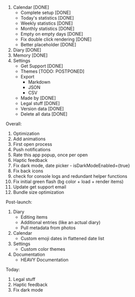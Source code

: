 1. Calendar [DONE]
	- Complete setup [DONE]
	- Today's statistics [DONE]
	- Weekly statistics [DONE]
	- Monthly statistics [DONE]
	- Empty on empty days [DONE]
	- Fix double click rendering [DONE]
	- Better placeholder [DONE]
2. Diary [DONE]
3. Memory [DONE]
4. Settings
	- Get Support [DONE]
	- Themes [TODO: POSTPONED]
	- Export
		- Markdown
		- JSON
		- CSV
	- Made by [DONE]
	- Legal stuff [DONE]
	- Version data [DONE]
	- Delete all data [DONE]

Overall:
1. Optimization
2. Add animations
6. First open process
7. Push notifications
8. Rate this app popup, once per open
10. Haptic feedback
11. Fix dark mode, date picker - isDarkModeEnabled={true}
13. Fix back icons
14. check for console logs and redundant helper functions
17. Fix initial green flash (bg color + load + render items)
19. Update get support email
20. Bundle size optimization

Post-launch: 
1. Diary
	- Editing items
	- Additional entries (like an actual diary)
	- Pull metadata from photos
2. Calendar
	- Custom emoji dates in flattened date list
3. Settings
	- Custom color themes
4. Documentation
	- HEAVY Documentation

Today:
1. Legal stuff
2. Haptic feedback
3. Fix dark mode
